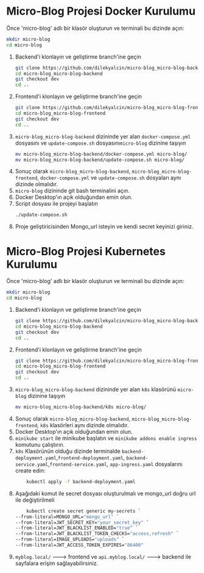 
# Micro-Blog Projesi Docker Kurulumu

Önce 'micro-blog' adlı bir klasör oluşturun ve terminali bu dizinde açın:

   ```bash
   mkdir micro-blog
   cd micro-blog
   ```
1. Backend'i klonlayın ve geliştirme branch'ine geçin
    ```bash
    git clone https://github.com/dilekyalcin/micro-blog_micro-blog-backend.git
    cd micro-blog_micro-blog-backend
    git checkout dev
    cd ..
    ````
2. Frontend'i klonlayın ve geliştirme branch'ine geçin
    ```bash
    git clone https://github.com/dilekyalcin/micro-blog_micro-blog-frontend.git
    cd micro-blog_micro-blog-frontend
    git checkout dev
    cd ..
    ```
3. `micro-blog_micro-blog-backend` dizininde yer alan `docker-compose.yml` dosyasını ve `update-compose.sh` dosyasını`micro-blog` dizinine taşıyın
    ```bash
    mv micro-blog_micro-blog-backend/docker-compose.yml micro-blog/
    mv micro-blog_micro-blog-backend/update-compose.sh micro-blog/
    ```
4. Sonuç olarak `micro-blog_micro-blog-backend`, `micro-blog_micro-blog-frontend`, `docker-compose.yml` ve  `update-compose.sh` dosyaları aynı dizinde olmalıdır. 
5. `micro-blog` dizininde git bash terminalini açın.
6. Docker Desktop'ın açık olduğundan emin olun.
7. Script dosyası ile projeyi başlatın
    ```bash
    ./update-compose.sh
    ``` 
8. Proje geliştiricisinden Mongo_url isteyin ve kendi secret keyinizi giriniz.


# Micro-Blog Projesi Kubernetes Kurulumu

Önce 'micro-blog' adlı bir klasör oluşturun ve terminali bu dizinde açın:

   ```bash
   mkdir micro-blog
   cd micro-blog
   ```
1. Backend'i klonlayın ve geliştirme branch'ine geçin
    ```bash
    git clone https://github.com/dilekyalcin/micro-blog_micro-blog-backend.git
    cd micro-blog_micro-blog-backend
    git checkout dev
    cd ..
    ````
2. Frontend'i klonlayın ve geliştirme branch'ine geçin
    ```bash
    git clone https://github.com/dilekyalcin/micro-blog_micro-blog-frontend.git
    cd micro-blog_micro-blog-frontend
    git checkout dev
    cd ..
    ```
3. `micro-blog_micro-blog-backend` dizininde yer alan `k8s` klasörünü `micro-blog` dizinine taşıyın
    ```bash
    mv micro-blog_micro-blog-backend/k8s micro-blog/
    ```
4. Sonuç olarak `micro-blog_micro-blog-backend`, `micro-blog_micro-blog-frontend`, `k8s` klasörleri aynı dizinde olmalıdır.
5. Docker Desktop'ın açık olduğundan emin olun.
6. `minikube start` ile minikube başlatın ve `minikube addons enable ingress` komutunu çalıştırın.
7. `k8s` Klasörünün olduğu dizinde terminalde `backend-deployment.yaml`,`frontend-deployment.yaml`, `backend-service.yaml`,`frontend-service.yaml`, `app-ingress.yaml` dosyalarını create edin:
    ```bash
        kubectl apply -f backend-deployment.yaml
   ```
8. Aşağıdaki komut ile secret dosyası oluşturulmalı ve mongo_url doğru url ile değiştirilmeli
    ```bash
        kubectl create secret generic my-secrets `
    --from-literal=MONGO_URL="mongo_url" `
    --from-literal=JWT_SECRET_KEY="your_secret_key" `
    --from-literal=JWT_BLACKLIST_ENABLED="true" `
    --from-literal=JWT_BLACKLIST_TOKEN_CHECKS="access,refresh" `
    --from-literal=IMAGE_UPLOADS="uploads" `
    --from-literal=JWT_ACCESS_TOKEN_EXPIRES="86400"
    ```
9. `myblog.local/` ---> frontend ve `api.myblog.local/` ---> backend  ile sayfalara erişim sağlayabilirsiniz.